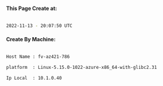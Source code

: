 
   
#### This Page Create at:

```bash

2022-11-13 - 20:07:50 UTC

```

#### Create By Machine:

```bash

Host Name : fv-az421-786

platform  : Linux-5.15.0-1022-azure-x86_64-with-glibc2.31

Ip Local  : 10.1.0.40

```

